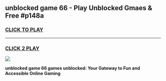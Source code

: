 
## unblocked game 66 - Play Unblocked Gmaes & Free #p148a
<h3>
<a href="https://premium.freeplayer.one?title=unblocked_game_66&ref=03M">CLICK TO PLAY</a></h3>
<hr>

<h3>
<a href="https://premium.freeplayer.one?title=unblocked_game_66&ref=03M">CLICK 2 PLAY</a>
  
</h3>

<a href="https://premium.freeplayer.one?title=unblocked_game_66&ref=03M"><img src="https://clearcache.store/games.png"></a>


**unblocked game 66 games unblocked: Your Gateway to Fun and Accessible Online Gaming**
